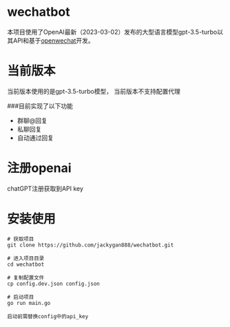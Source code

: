 # wechatbot
本项目使用了OpenAI最新（2023-03-02）发布的大型语言模型gpt-3.5-turbo以其API和基于[openwechat](https://github.com/eatmoreapple/openwechat)开发。
# 当前版本
当前版本使用的是gpt-3.5-turbo模型，
当前版本不支持配置代理

###目前实现了以下功能
 + 群聊@回复
 + 私聊回复
 + 自动通过回复
 
# 注册openai
chatGPT注册获取到API key

# 安装使用
````
# 获取项目
git clone https://github.com/jackygan888/wechatbot.git

# 进入项目目录
cd wechatbot

# 复制配置文件
cp config.dev.json config.json

# 启动项目
go run main.go

启动前需替换config中的api_key
